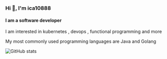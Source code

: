 ### Hi 👋, I'm ica10888

#### I am a software developer

I am interested in kubernetes , devops , functional programming and more

My most commonly used programming languages are Java and Golang

![GitHub stats](https://github-readme-stats.vercel.app/api?username=ica10888&show_icons=true)
